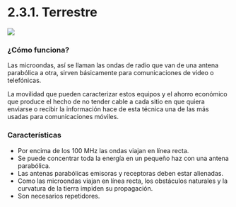 # 2.3.1. Terrestre

![](../../.gitbook/assets/imagen\_2022-05-27\_120154861.png)

### ¿Cómo funciona?

Las microondas, así se llaman las ondas de radio que van de una antena parabólica a otra, sirven básicamente para comunicaciones de video o telefónicas.

La movilidad que pueden caracterizar estos equipos y el ahorro económico que produce el hecho de no tender cable a cada sitio en que quiera enviarse o recibir la información hace de esta técnica una de las más usadas para comunicaciones móviles.

### Características

* Por encima de los 100 MHz las ondas viajan en línea recta.
* Se puede concentrar toda la energía en un pequeño haz con una antena parabólica.
* Las antenas parabólicas emisoras y receptoras deben estar alienadas.
* Como las microondas viajan en línea recta, los obstáculos naturales y la curvatura de la tierra impiden su propagación.
* Son necesarios repetidores.
